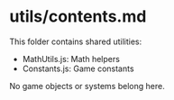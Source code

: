 # utils/contents.md

This folder contains shared utilities:

- MathUtils.js: Math helpers
- Constants.js: Game constants

No game objects or systems belong here.
